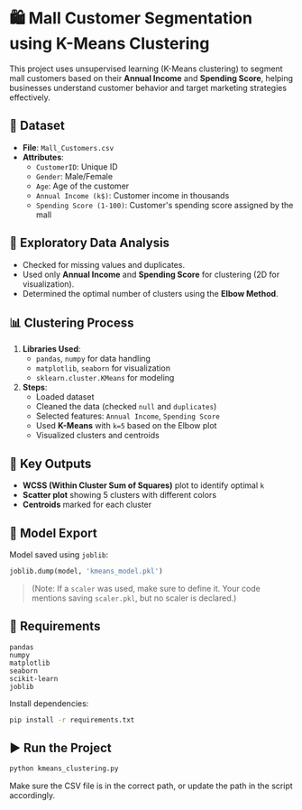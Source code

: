 
# 🛍️ Mall Customer Segmentation using K-Means Clustering

This project uses unsupervised learning (K-Means clustering) to segment mall customers based on their **Annual Income** and **Spending Score**, helping businesses understand customer behavior and target marketing strategies effectively.

## 📁 Dataset

- **File**: `Mall_Customers.csv`
- **Attributes**:
  - `CustomerID`: Unique ID
  - `Gender`: Male/Female
  - `Age`: Age of the customer
  - `Annual Income (k$)`: Customer income in thousands
  - `Spending Score (1-100)`: Customer's spending score assigned by the mall

## 🧪 Exploratory Data Analysis

- Checked for missing values and duplicates.
- Used only **Annual Income** and **Spending Score** for clustering (2D for visualization).
- Determined the optimal number of clusters using the **Elbow Method**.

## 📊 Clustering Process

1. **Libraries Used**:
   - `pandas`, `numpy` for data handling
   - `matplotlib`, `seaborn` for visualization
   - `sklearn.cluster.KMeans` for modeling
2. **Steps**:
   - Loaded dataset
   - Cleaned the data (checked `null` and `duplicates`)
   - Selected features: `Annual Income`, `Spending Score`
   - Used **K-Means** with `k=5` based on the Elbow plot
   - Visualized clusters and centroids

## 📌 Key Outputs

- **WCSS (Within Cluster Sum of Squares)** plot to identify optimal `k`
- **Scatter plot** showing 5 clusters with different colors
- **Centroids** marked for each cluster

## 📁 Model Export

Model saved using `joblib`:
```python
joblib.dump(model, 'kmeans_model.pkl')
```

> (Note: If a `scaler` was used, make sure to define it. Your code mentions saving `scaler.pkl`, but no scaler is declared.)

## 🔧 Requirements

```
pandas
numpy
matplotlib
seaborn
scikit-learn
joblib
```

Install dependencies:
```bash
pip install -r requirements.txt
```

## ▶️ Run the Project

```bash
python kmeans_clustering.py
```

Make sure the CSV file is in the correct path, or update the path in the script accordingly.
